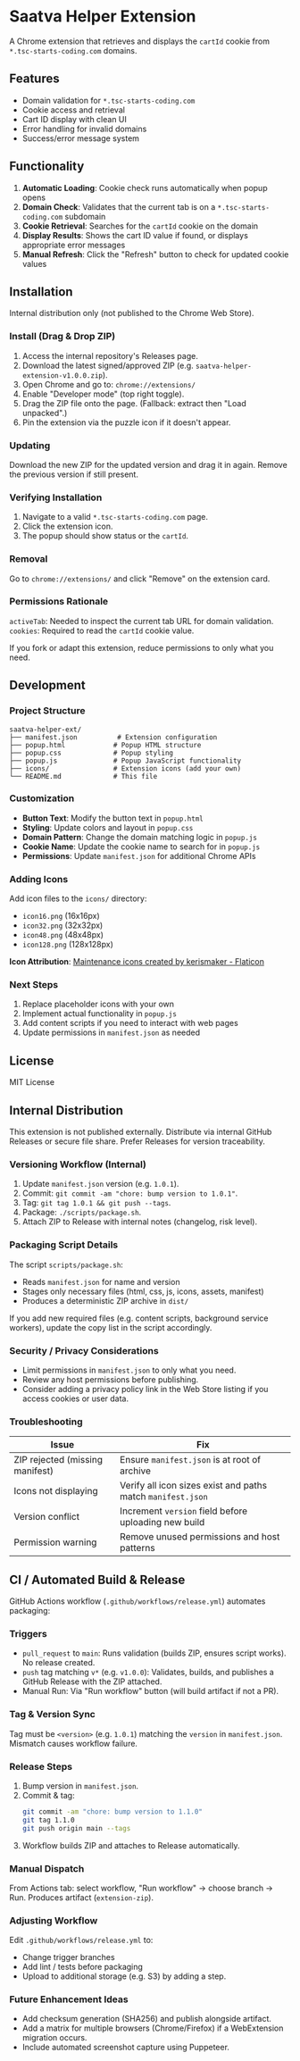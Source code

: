 # Saatva Helper Extension

A Chrome extension that retrieves and displays the `cartId` cookie from `*.tsc-starts-coding.com` domains.

## Features

- Domain validation for `*.tsc-starts-coding.com`
- Cookie access and retrieval
- Cart ID display with clean UI
- Error handling for invalid domains
- Success/error message system

## Functionality

1. **Automatic Loading**: Cookie check runs automatically when popup opens
2. **Domain Check**: Validates that the current tab is on a `*.tsc-starts-coding.com` subdomain
3. **Cookie Retrieval**: Searches for the `cartId` cookie on the domain
4. **Display Results**: Shows the cart ID value if found, or displays appropriate error messages
5. **Manual Refresh**: Click the "Refresh" button to check for updated cookie values

## Installation

Internal distribution only (not published to the Chrome Web Store).

### Install (Drag & Drop ZIP)

1. Access the internal repository's Releases page.
2. Download the latest signed/approved ZIP (e.g. `saatva-helper-extension-v1.0.0.zip`).
3. Open Chrome and go to: `chrome://extensions/`
4. Enable "Developer mode" (top right toggle).
5. Drag the ZIP file onto the page. (Fallback: extract then "Load unpacked".)
6. Pin the extension via the puzzle icon if it doesn't appear.

### Updating
Download the new ZIP for the updated version and drag it in again. Remove the previous version if still present.

### Verifying Installation
1. Navigate to a valid `*.tsc-starts-coding.com` page.
2. Click the extension icon.
3. The popup should show status or the `cartId`.

### Removal
Go to `chrome://extensions/` and click "Remove" on the extension card.

### Permissions Rationale
`activeTab`: Needed to inspect the current tab URL for domain validation.
`cookies`: Required to read the `cartId` cookie value.

If you fork or adapt this extension, reduce permissions to only what you need.

## Development

### Project Structure

```
saatva-helper-ext/
├── manifest.json          # Extension configuration
├── popup.html            # Popup HTML structure
├── popup.css             # Popup styling
├── popup.js              # Popup JavaScript functionality
├── icons/                # Extension icons (add your own)
└── README.md             # This file
```

### Customization

- **Button Text**: Modify the button text in `popup.html`
- **Styling**: Update colors and layout in `popup.css`
- **Domain Pattern**: Change the domain matching logic in `popup.js`
- **Cookie Name**: Update the cookie name to search for in `popup.js`
- **Permissions**: Update `manifest.json` for additional Chrome APIs

### Adding Icons

Add icon files to the `icons/` directory:
- `icon16.png` (16x16px)
- `icon32.png` (32x32px)
- `icon48.png` (48x48px)
- `icon128.png` (128x128px)

**Icon Attribution**: <a href="https://www.flaticon.com/free-icons/maintenance" title="maintenance icons">Maintenance icons created by kerismaker - Flaticon</a>

### Next Steps

1. Replace placeholder icons with your own
2. Implement actual functionality in `popup.js`
3. Add content scripts if you need to interact with web pages
4. Update permissions in `manifest.json` as needed

## License

MIT License

## Internal Distribution

This extension is not published externally. Distribute via internal GitHub Releases or secure file share. Prefer Releases for version traceability.

### Versioning Workflow (Internal)

1. Update `manifest.json` version (e.g. `1.0.1`).
2. Commit: `git commit -am "chore: bump version to 1.0.1"`.
3. Tag: `git tag 1.0.1 && git push --tags`.
4. Package: `./scripts/package.sh`.
5. Attach ZIP to Release with internal notes (changelog, risk level).

### Packaging Script Details

The script `scripts/package.sh`:
- Reads `manifest.json` for name and version
- Stages only necessary files (html, css, js, icons, assets, manifest)
- Produces a deterministic ZIP archive in `dist/`

If you add new required files (e.g. content scripts, background service workers), update the copy list in the script accordingly.

### Security / Privacy Considerations

- Limit permissions in `manifest.json` to only what you need.
- Review any host permissions before publishing.
- Consider adding a privacy policy link in the Web Store listing if you access cookies or user data.

### Troubleshooting

| Issue | Fix |
|-------|-----|
| ZIP rejected (missing manifest) | Ensure `manifest.json` is at root of archive |
| Icons not displaying | Verify all icon sizes exist and paths match `manifest.json` |
| Version conflict | Increment `version` field before uploading new build |
| Permission warning | Remove unused permissions and host patterns |

## CI / Automated Build & Release

GitHub Actions workflow (`.github/workflows/release.yml`) automates packaging:

### Triggers
- `pull_request` to `main`: Runs validation (builds ZIP, ensures script works). No release created.
- `push` tag matching `v*` (e.g. `v1.0.0`): Validates, builds, and publishes a GitHub Release with the ZIP attached.
- Manual Run: Via "Run workflow" button (will build artifact if not a PR).

### Tag & Version Sync
Tag must be `<version>` (e.g. `1.0.1`) matching the `version` in `manifest.json`. Mismatch causes workflow failure.

### Release Steps
1. Bump version in `manifest.json`.
2. Commit & tag:
	```bash
	git commit -am "chore: bump version to 1.1.0"
	git tag 1.1.0
	git push origin main --tags
	```
3. Workflow builds ZIP and attaches to Release automatically.

### Manual Dispatch
From Actions tab: select workflow, "Run workflow" → choose branch → Run. Produces artifact (`extension-zip`).

### Adjusting Workflow
Edit `.github/workflows/release.yml` to:
- Change trigger branches
- Add lint / tests before packaging
- Upload to additional storage (e.g. S3) by adding a step.

### Future Enhancement Ideas
- Add checksum generation (SHA256) and publish alongside artifact.
- Add a matrix for multiple browsers (Chrome/Firefox) if a WebExtension migration occurs.
- Include automated screenshot capture using Puppeteer.

